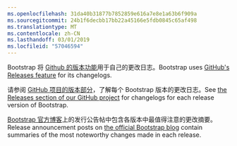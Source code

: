 ```yaml
---
ms.openlocfilehash: 31da40b31877b7852859e616a7e8e1a63b6f909a
ms.sourcegitcommit: 24b1f6decbb17bb22a45166e5fdb0845c65af498
ms.translationtype: MT
ms.contentlocale: zh-CN
ms.lasthandoff: 03/01/2019
ms.locfileid: "57046594"
---
```

<span data-ttu-id="0a509-101">Bootstrap 将 [Github 的版本功能](https://github.com/blog/1547-release-your-software)用于自己的更改日志。</span><span class="sxs-lookup"><span data-stu-id="0a509-101">Bootstrap uses [GitHub's Releases feature](https://github.com/blog/1547-release-your-software) for its changelogs.</span></span>

<span data-ttu-id="0a509-102">请参阅 [GitHub 项目的版本部分](https://github.com/twbs/bootstrap/releases)，了解每个 Bootstrap 版本的更改日志。</span><span class="sxs-lookup"><span data-stu-id="0a509-102">See [the Releases section of our GitHub project](https://github.com/twbs/bootstrap/releases) for changelogs for each release version of Bootstrap.</span></span>

<span data-ttu-id="0a509-103">[Bootstrap 官方博客](http://blog.getbootstrap.com)上的发行公告帖中包含各版本中最值得注意的更改摘要。</span><span class="sxs-lookup"><span data-stu-id="0a509-103">Release announcement posts on [the official Bootstrap blog](http://blog.getbootstrap.com) contain summaries of the most noteworthy changes made in each release.</span></span>
